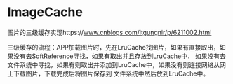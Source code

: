 # ImageCache
图片的三级缓存实现https://www.cnblogs.com/itgungnir/p/6211002.html

三级缓存的流程：APP加载图片时，先在LruCache找图片，如果有直接取出，如果没有去SoftReference寻找，如果有取出并且存放到LruCache中，
              如果没有去文件系统中寻找，如果有则取出并添加到LruCache中，如果没有则连接网络从网上下载图片，下载完成后将图片保存到
              文件系统中然后放到LruCache中。

